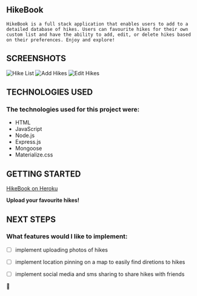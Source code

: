 ## HikeBook

```
HikeBook is a full stack application that enables users to add to a detailed database of hikes. Users can favourite hikes for their own custom list and have the ability to add, edit, or delete hikes based on their preferences. Enjoy and explore!
```

## SCREENSHOTS

![Hike List](./images/screenshots/hike-list.png)
![Add Hikes](./images/screenshots/add-hike.png)
![Edit Hikes](./images/screenshots/edit-hike.png)

## TECHNOLOGIES USED

### The technologies used for this project were:

- HTML
- JavaScript
- Node.js
- Express.js
- Mongoose
- Materialize.css

## GETTING STARTED

[HikeBook on Heroku](https://hike-book.herokuapp.com/)

**Upload your favourite hikes!**

## NEXT STEPS

### What features would I like to implement:


- [ ] implement uploading photos of hikes
- [ ] implement location pinning on a map to easily find diretions to hikes
- [ ] implement social media and sms sharing to share hikes with friends


:camel: